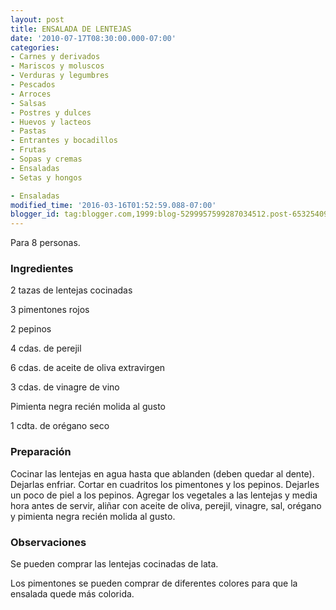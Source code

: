 ```yaml
---
layout: post
title: ENSALADA DE LENTEJAS
date: '2010-07-17T08:30:00.000-07:00'
categories:
- Carnes y derivados
- Mariscos y moluscos
- Verduras y legumbres
- Pescados
- Arroces
- Salsas
- Postres y dulces
- Huevos y lacteos
- Pastas
- Entrantes y bocadillos
- Frutas
- Sopas y cremas
- Ensaladas
- Setas y hongos

- Ensaladas
modified_time: '2016-03-16T01:52:59.088-07:00'
blogger_id: tag:blogger.com,1999:blog-5299957599287034512.post-6532540938780919527
---
```


Para 8 personas.

<h3>Ingredientes</h3>

2 tazas de lentejas cocinadas

3 pimentones rojos

2 pepinos

4 cdas. de perejil

6 cdas. de aceite de oliva extravirgen

3 cdas. de vinagre de vino

Pimienta negra recién molida al gusto

1 cdta. de orégano seco

<h3>Preparación</h3>

Cocinar las lentejas en agua hasta que ablanden (deben quedar al dente). Dejarlas enfriar. Cortar en cuadritos los pimentones y los pepinos. Dejarles un poco de piel a los pepinos. Agregar los vegetales a las lentejas y media hora antes de servir, aliñar con aceite de oliva, perejil, vinagre, sal, orégano y pimienta negra recién molida al gusto.

<h3>Observaciones</h3>

Se pueden comprar las lentejas cocinadas de lata.

Los pimentones se pueden comprar de diferentes colores para que la ensalada quede más colorida.

